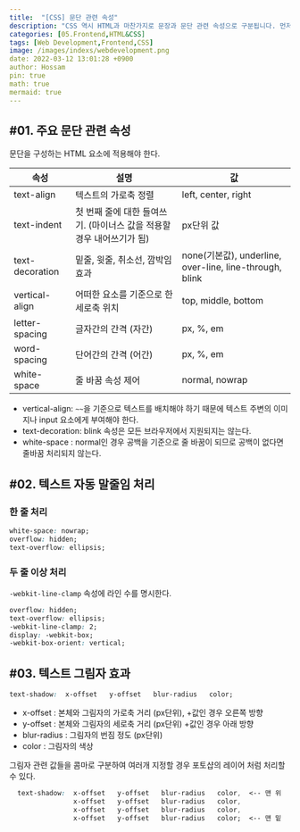 ```yaml
---
title:  "[CSS] 문단 관련 속성"
description: "CSS 역시 HTML과 마찬가지로 문장과 문단 관련 속성으로 구분됩니다. 먼저 살펴볼 속성은 문장을 구성하는데 사용되는 속성입니다."
categories: [05.Frontend,HTML&CSS]
tags: [Web Development,Frontend,CSS]
image: /images/indexs/webdevelopment.png
date: 2022-03-12 13:01:28 +0900
author: Hossam
pin: true
math: true
mermaid: true
---
```


## #01. 주요 문단 관련 속성

문단을 구성하는 HTML 요소에 적용해야 한다.

| 속성            | 설명                                                                  | 값                                                      |
| --------------- | --------------------------------------------------------------------- | ------------------------------------------------------- |
| text-align      | 텍스트의 가로축 정렬                                                  | left, center, right                                     |
| text-indent     | 첫 번째 줄에 대한 들여쓰기. (마이너스 값을 적용할 경우 내어쓰기가 됨) | px단위 값                                               |
| text-decoration | 밑줄, 윗줄, 취소선, 깜박임 효과                                       | none(기본값), underline, over-line, line-through, blink |
| vertical-align  | 어떠한 요소를 기준으로 한 세로축 위치                                 | top, middle, bottom                                     |
| letter-spacing  | 글자간의 간격 (자간)                                                  | px, %, em                                               |
| word-spacing    | 단어간의 간격 (어간)                                                  | px, %, em                                               |
| white-space     | 줄 바꿈 속성 제어                                                     | normal, nowrap                                          |

- vertical-align: `~~`을 기준으로 텍스트를 배치해야 하기 때문에 텍스트 주변의 이미지나 input 요소에게 부여해야 한다.
- text-decoration: blink 속성은 모든 브라우저에서 지원되지는 않는다.
- white-space : normal인 경우 공백을 기준으로 줄 바꿈이 되므로 공백이 없다면 줄바꿈 처리되지 않는다.

## #02. 텍스트 자동 말줄임 처리

### 한 줄 처리

```css
white-space: nowrap;
overflow: hidden;
text-overflow: ellipsis;
```

### 두 줄 이상 처리

`-webkit-line-clamp` 속성에 라인 수를 명시한다.

```css
overflow: hidden;
text-overflow: ellipsis;
-webkit-line-clamp: 2;
display: -webkit-box;
-webkit-box-orient: vertical;
```

## #03. 텍스트 그림자 효과

```css
text-shadow:  x-offset   y-offset   blur-radius   color;
```
- x-offset : 본체와 그림자의 가로축 거리 (px단위), +값인 경우 오른쪽 방향
- y-offset : 본체와 그림자의 세로축 거리 (px단위)  +값인 경우 아래 방향
- blur-radius : 그림자의 번짐 정도 (px단위)
- color : 그림자의 색상

그림자 관련 값들을 콤마로 구분하여 여러개 지정할 경우 포토샵의 레이어 처럼 처리할 수 있다.

```css
  text-shadow:  x-offset   y-offset   blur-radius   color,  <-- 맨 위
                x-offset   y-offset   blur-radius   color,
                x-offset   y-offset   blur-radius   color,
                x-offset   y-offset   blur-radius   color;  <-- 맨 밑
```